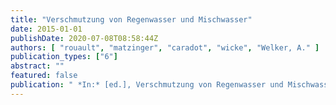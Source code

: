 ```yaml
---
title: "Verschmutzung von Regenwasser und Mischwasser"
date: 2015-01-01
publishDate: 2020-07-08T08:58:44Z
authors: [ "rouault", "matzinger", "caradot", "wicke", "Welker, A." ]
publication_types: ["6"]
abstract: ""
featured: false
publication: " *In:* [ed.], Verschmutzung von Regenwasser und Mischwasser. Wasserwirtschafts-Kurse, 4. Bis 6. März 2015, Kassel. Entwässerungskonzepte / Sanierungsplanung.. DWA Deutsche Vereinigung fu¨r Wasserwirtschaft, Abwasser und Abfall e.V."
---
```


